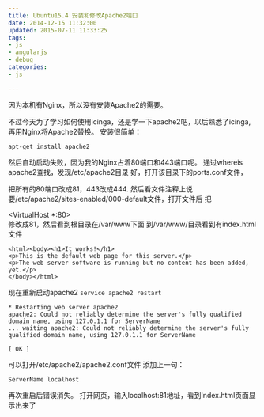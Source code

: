 ```yaml
---
title: Ubuntu15.4 安装和修改Apache2端口
date: 2014-12-15 11:32:00
updated: 2015-07-11 11:33:25
tags: 
- js
- angularjs
- debug
categories: 
- js

---
```

因为本机有Nginx，所以没有安装Apache2的需要。
 
不过今天为了学习如何使用icinga，还是学一下apache2吧，以后熟悉了icinga,再用Nginx将Apache2替换。
安装很简单：

`apt-get install apache2`
 
然后自动启动失败，因为我的Nginx占着80端口和443端口呢。
通过whereis apache2查找，发现/etc/apache2目录
好，打开该目录下的ports.conf文件，


<!--more-->


把所有的80端口改成81，443改成444.
然后看文件注释上说要/etc/apache2/sites-enabled/000-default文件，打开文件后
把

<VirtualHost *:80>  
修改成81，然后看到根目录在/var/www下面
到/var/www/目录看到有index.html文件

    <html><body><h1>It works!</h1>  
    <p>This is the default web page for this server.</p>  
    <p>The web server software is running but no content has been added, yet.</p>  
    </body></html>  

现在重新启动apache2
`service apache2 restart`

    * Restarting web server apache2                                                                                                                                                                                     apache2: Could not reliably determine the server's fully qualified domain name, using 127.0.1.1 for ServerName  
    ... waiting apache2: Could not reliably determine the server's fully qualified domain name, using 127.0.1.1 for ServerName  
                                                                                   [ OK ]  

可以打开/etc/apache2/apache2.conf文件
添加上一句：

`ServerName localhost ` 
 
再次重启后错误消失。
打开网页，输入localhost:81地址，看到Index.html页面显示出来了